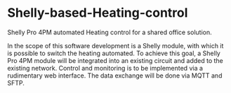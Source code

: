 # Shelly-based-Heating-control
Shelly Pro 4PM automated Heating control for a shared office solution.


In the scope of this software development is a Shelly module, with which it is possible to switch the heating automated. To achieve this goal, a Shelly Pro 4PM module
will be integrated into an existing circuit and added to the existing network. Control and monitoring is to be implemented via a rudimentary web interface. The data
exchange will be done via MQTT and SFTP.
